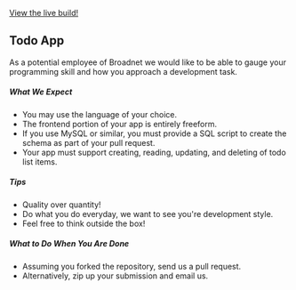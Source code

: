 [View the live build!](https://ryanbahan.github.io/broadnet-todo/)

## Todo App

As a potential employee of Broadnet we would like to be able to gauge your programming skill and how you approach a development task.

##### What We Expect

* You may use the language of your choice.
* The frontend portion of your app is entirely freeform.
* If you use MySQL or similar, you must provide a SQL script to create the schema as part of your pull request.
* Your app must support creating, reading, updating, and deleting of todo list items.

##### Tips

* Quality over quantity!
* Do what you do everyday, we want to see you're development style.
* Feel free to think outside the box!

##### What to Do When You Are Done

* Assuming you forked the repository, send us a pull request.
* Alternatively, zip up your submission and email us.
